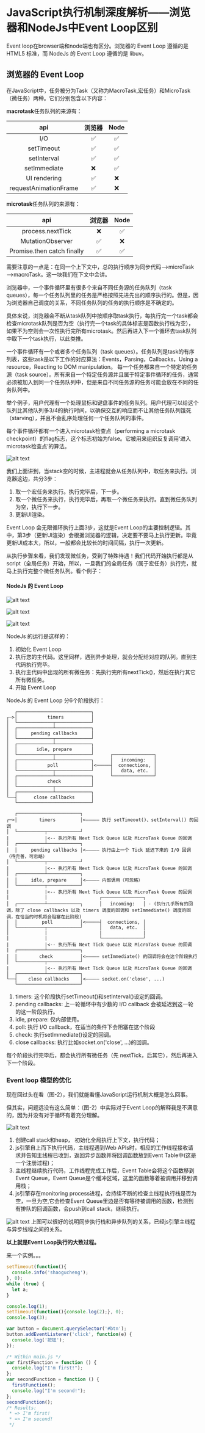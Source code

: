 # JavaScript执行机制深度解析——浏览器和NodeJs中Event Loop区别

Event loop在browser端和node端也有区分。浏览器的 Event Loop 遵循的是 HTML5 标准，而 NodeJs 的 Event Loop 遵循的是 libuv。

## 浏览器的 Event Loop

在JavaScript中，任务被分为Task（又称为MacroTask,宏任务）和MicroTask（微任务）两种。它们分别包含以下内容：

**macrotask**任务队列的来源有：

api | 浏览器 | Node
:-: | :-: | :-:
I/O | ✅ | ✅ |
setTimeout | ✅ | ✅ |
setInterval | ✅ | ✅ |
setImmediate | ❌| ✅ |
UI rendering |  ✅ | ❌ |
requestAnimationFrame | ✅ | ❌ |

**microtask**任务队列的来源有：

api | 浏览器 | Node
:-: | :-: | :-:
process.nextTick | ❌| ✅
MutationObserver | ✅| ❌
Promise.then catch finally | ✅| ✅

需要注意的一点是：在同一个上下文中，总的执行顺序为同步代码—>microTask—>macroTask。这一块我们在下文中会讲。

浏览器中，一个事件循环里有很多个来自不同任务源的任务队列（task queues），每一个任务队列里的任务是严格按照先进先出的顺序执行的。但是，因为浏览器自己调度的关系，不同任务队列的任务的执行顺序是不确定的。

具体来说，浏览器会不断从task队列中按顺序取task执行，每执行完一个task都会检查microtask队列是否为空（执行完一个task的具体标志是函数执行栈为空），如果不为空则会一次性执行完所有microtask。然后再进入下一个循环去task队列中取下一个task执行，以此类推。

一个事件循环有一个或者多个任务队列（task queues）。任务队列是task的有序列表，这些task是以下工作的对应算法：Events，Parsing，Callbacks，Using a resource，Reacting to DOM manipulation。
每一个任务都来自一个特定的任务源（task source）。所有来自一个特定任务源并且属于特定事件循环的任务，通常必须被加入到同一个任务队列中，但是来自不同任务源的任务可能会放在不同的任务队列中。

举个例子，用户代理有一个处理鼠标和键盘事件的任务队列。用户代理可以给这个队列比其他队列多3/4的执行时间，以确保交互的响应而不让其他任务队列饿死（starving），并且不会乱序处理任何一个任务队列的事件。

每个事件循环都有一个进入microtask检查点（performing a microtask checkpoint）的flag标志，这个标志初始为false。它被用来组织反复调用‘进入microtask检查点’的算法。

![alt text](../_assets/2655194155-5ab0a0c60c00b.png "JavaScript call stack ")

我们上面讲到，当stack空的时候，主进程就会从任务队列中，取任务来执行。浏览器这边，共分3步：

1. 取一个宏任务来执行。执行完毕后，下一步。
2. 取一个微任务来执行，执行完毕后，再取一个微任务来执行。直到微任务队列为空，执行下一步。
3. 更新UI渲染。

Event Loop 会无限循环执行上面3步，这就是Event Loop的主要控制逻辑。其中，第3步（更新UI渲染）会根据浏览器的逻辑，决定要不要马上执行更新。毕竟更新UI成本大，所以，一般都会比较长的时间间隔，执行一次更新。

从执行步骤来看，我们发现微任务，受到了特殊待遇！我们代码开始执行都是从script（全局任务）开始，所以，一旦我们的全局任务（属于宏任务）执行完，就马上执行完整个微任务队列。看个例子：


#### NodeJs 的 Event Loop

![alt text](../_assets/bg2014100803.png "JavaScript call stack ")

![alt text](../_assets/microtask.png "JavaScript call stack ")

![alt text](../_assets/microtask2.png "JavaScript call stack ")


NodeJs 的运行是这样的：

1. 初始化 Event Loop
2. 执行您的主代码。这里同样，遇到异步处理，就会分配给对应的队列。直到主代码执行完毕。
3. 执行主代码中出现的所有微任务：先执行完所有nextTick()，然后在执行其它所有微任务。
4. 开始 Event Loop

NodeJs 的 Event Loop 分6个阶段执行：

```
   ┌───────────────────────────┐
┌─>│           timers          │
│  └─────────────┬─────────────┘
│  ┌─────────────┴─────────────┐
│  │     pending callbacks     │
│  └─────────────┬─────────────┘
│  ┌─────────────┴─────────────┐
│  │       idle, prepare       │
│  └─────────────┬─────────────┘      ┌───────────────┐
│  ┌─────────────┴─────────────┐      │   incoming:   │
│  │           poll            │<─────┤  connections, │
│  └─────────────┬─────────────┘      │   data, etc.  │
│  ┌─────────────┴─────────────┐      └───────────────┘
│  │           check           │
│  └─────────────┬─────────────┘
│  ┌─────────────┴─────────────┐
└──┤      close callbacks      │
   └───────────────────────────┘
```

```
   ┌───────────────────────┐
┌─>│        timers         │<————— 执行 setTimeout()、setInterval() 的回调
│  └──────────┬────────────┘
|             |<-- 执行所有 Next Tick Queue 以及 MicroTask Queue 的回调
│  ┌──────────┴────────────┐
│  │     pending callbacks │<————— 执行由上一个 Tick 延迟下来的 I/O 回调（待完善，可忽略）
│  └──────────┬────────────┘
|             |<-- 执行所有 Next Tick Queue 以及 MicroTask Queue 的回调
│  ┌──────────┴────────────┐
│  │     idle, prepare     │<————— 内部调用（可忽略）
│  └──────────┬────────────┘     
|             |<-- 执行所有 Next Tick Queue 以及 MicroTask Queue 的回调
|             |                   ┌───────────────┐
│  ┌──────────┴────────────┐      │   incoming:   │ - (执行几乎所有的回调，除了 close callbacks 以及 timers 调度的回调和 setImmediate() 调度的回调，在恰当的时机将会阻塞在此阶段)
│  │         poll          │<─────┤  connections, │ 
│  └──────────┬────────────┘      │   data, etc.  │ 
│             |                   |               | 
|             |                   └───────────────┘
|             |<-- 执行所有 Next Tick Queue 以及 MicroTask Queue 的回调
|  ┌──────────┴────────────┐      
│  │        check          │<————— setImmediate() 的回调将会在这个阶段执行
│  └──────────┬────────────┘
|             |<-- 执行所有 Next Tick Queue 以及 MicroTask Queue 的回调
│  ┌──────────┴────────────┐
└──┤    close callbacks    │<————— socket.on('close', ...)
   └───────────────────────┘
```

1. timers: 这个阶段执行setTimeout()和setInterval()设定的回调。
3. pending callbacks: 上一轮循环中有少数的 I/O callback 会被延迟到这一轮的这一阶段执行。
4. idle, prepare: 仅内部使用。
5. poll: 执行 I/O callback，在适当的条件下会阻塞在这个阶段
6. check: 执行setImmediate()设定的回调。
7. close callbacks: 执行比如socket.on('close', ...)的回调。

每个阶段执行完毕后，都会执行所有微任务（先 nextTick，后其它），然后再进入下一个阶段。

### Event loop 模型的优化
现在回过头在看（图-2），我们就能看懂JavaScript运行机制大概是怎么回事。

但其实，问题远没有这么简单：（图-2）中实际对于Event Loop的解释我是不满意的，因为并没有对于循环有着充分理解。

![alt text](../_assets/callstack-9.png "JavaScript call stack ")

1. 创建call stack和heap， 初始化全局执行上下文，执行代码；
2. js引擎自上而下执行代码，主线程遇到Web APIs时，相应的工作线程接收请求并告知主线程已收到，返回异步函数并将回调函数放到Event Table中(这是一个注册过程)；
3. 主线程继续执行代码，工作线程完成工作后，Event Table会将这个函数移到Event Queue，Event Queue是个缓冲区域，这里的函数等着被调用并移到调用栈；
4. js引擎存在monitoring process进程，会持续不断的检查主线程执行栈是否为空，一旦为空,它会检查Event Queue里边是否有等待被调用的函数，检测到有排队的回调函数，会push到call stack，继续执行。

![alt text](../_assets/callstack-12.png "JavaScript call stack")
上图可以很好的说明同步执行栈和异步队列的关系，已经js引擎主线程与异步线程之间的关系。


**以上就是Event Loop执行的大致过程。**

来一个实例。。。

```js
setTimeout(function(){
  console.info('shaogucheng');
}, 0);
while (true) {
  let a;
}
```

```js
console.log(1);
setTimeout(function(){console.log(2);}, 0);
console.log(3);
```

```js
var button = document.querySelector('#btn');
button.addEventListener('click', function(e) {
  console.log('按钮');
});
```

```js
/* Within main.js */
var firstFunction = function () {  
  console.log("I'm first!");
};
var secondFunction = function () {  
  firstFunction();
  console.log("I'm second!");
};
secondFunction();
/* Results:
 * => I'm first!
 * => I'm second!
 */
```